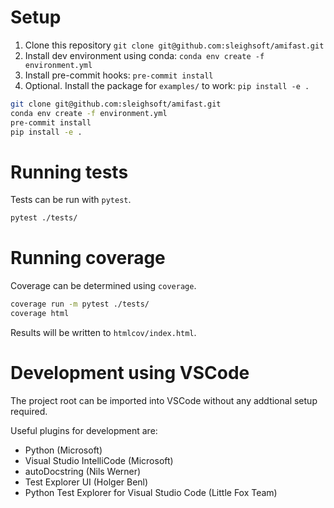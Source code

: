 # Setup

1. Clone this repository `git clone git@github.com:sleighsoft/amifast.git`
2. Install dev environment using conda: `conda env create -f environment.yml`
3. Install pre-commit hooks: `pre-commit install`
4. Optional. Install the package for `examples/` to work: `pip install -e .`

```bash
git clone git@github.com:sleighsoft/amifast.git
conda env create -f environment.yml
pre-commit install
pip install -e .
```

# Running tests

Tests can be run with `pytest`.

```bash
pytest ./tests/
```

# Running coverage

Coverage can be determined using `coverage`.

```bash
coverage run -m pytest ./tests/
coverage html
```

Results will be written to `htmlcov/index.html`.


# Development using VSCode

The project root can be imported into VSCode without any addtional setup required.

Useful plugins for development are:
- Python (Microsoft)
- Visual Studio IntelliCode (Microsoft)
- autoDocstring (Nils Werner)
- Test Explorer UI (Holger Benl)
- Python Test Explorer for Visual Studio Code (Little Fox Team)
